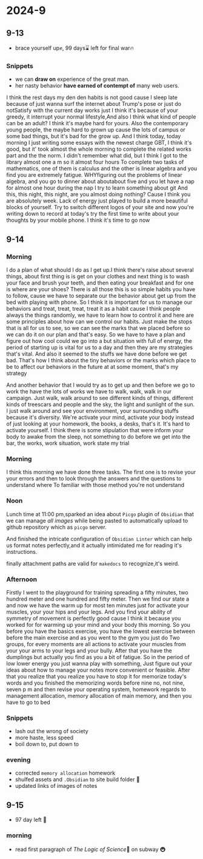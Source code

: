 # 2024-9

## 9-13

- brace yourself up✊, $99$ days⌛ left for final war🔥

### Snippets

- we can __draw on__ experience of the great man.
- her nasty behavior __have earned of contempt of__ many web users.

I think the rest days my den den habits is not good cause I sleep late because of just wanna surf the internet about Trump's pose or just do notSatisfy with the current day works just I think it's because of your greedy, it interrupt your normal lifestyle,And also I think what kind of people can be an adult? I think it's maybe hard for yours. Also the contemporary young people, the maybe hard to grown up cause the lots of campus or some bad things, but it's bad for the grow up. And I think today, today morning I just writing some essays with the newest charge GBT, I think it's good, but it' took almost the whole morning to complete the related works part and the the norm. I didn't remember what did, but I think I got to the library almost one a m so it almost four hours To complete two tasks of mathematics, one of them is calculus and the other is linear algebra and you find you are extremely fatigue. WHYfiguring out the problems of linear algebra, and you go to dinner about aboutabout five and you let have a nap for almost one hour during the nap I try to learn something about git
And this, this night, this night, are you almost doing nothing? Cause I think you are absolutely week. Lack of energy just played to build a more beautiful blocks of yourself. Try to switch different logos of your site and now you're writing down to record at today's try the first time to write about your thoughts by your mobile phone. I think it's time to go now

## 9-14

### Morning

I do a plan of what should I do as I get up.I think there's raise about several things, about first thing is is get on your clothes and next thing is to wash your face and brush your teeth, and then eating your breakfast and for one is where are your shoes? There is all those this is so simple habits you have to follow, cause we have to separate our the behavior about get up from the bed with playing with phone. So I think it is important for us to manage our behaviors and treat, treat, treat, treat it as a habit cause I think people always the things randomly, we have to learn how to control it and here are some principles about how can we control our habits. Just make the stops that is all for us to see, so we can see the marks that we placed before so we can do it on our plan and that's easy. So we have to have a plan and figure out how cool could we go into a but situation with full of energy, the period of starting up is vital for us to a day and then they are my strategies that's vital. And also it seemed to the stuffs we have done before we get bad. That's how I think about the tiny behaviors or the marks which place to be to affect our behaviors in the future at at some moment, that's my strategy

And another behavior that I would try as to get up and then before we go to work the have the lots of works we have to walk, walk, walk in our campaign. Just walk, walk around to see different kinds of things, different kinds of treescars and people and the sky, the light and sunlight of the sun. I just walk around and see your environment, your surrounding stuffs because it's diversity. We're activate your mind, activate your body instead of just looking at your homework, the books, a desks, that's it. It's hard to activate yourself. I think there is some stipulation that were inform your body to awake from the sleep, not something to do before we get into the bar, the works, work situation, work state my trial

### Morning

I think this morning we have done three tasks. The first one is to revise your your errors and then to look through the answers and the questions to understand where To familiar with those method you're not understand

### Noon

Lunch time at 11:00 pm,sparked an idea about `Picgo` plugin of `Obsidian` that we can manage *all images* while being pasted to automatically upload to github repository which as `picgo` server.

And finished the intricate configuration of `Obsidian Linter` which can help us
 format notes perfectly,and it actually intimidated me for reading it's instructions.

finally attachment paths are valid for `makedocs` to recognize,it's weird.

### Afternoon

Firstly I went to the playground for training spreading a fifty minutes, two hundred meter and one hundred and fifty meter. Then we find our state a and now we have the warm up for most ten minutes just for activate your muscles, your your hips and your legs. And you find your ability of symmetry of movement is perfectly good cause I think it because you worked for for warming up your mind and your body this morning. So you before you have the basics exercise, you have the lowest exercise between before the main exercise and as you went to the gym you just do Two groups, for every moments are all actions to activate your muscles from your your arms to your legs and your bully. After that you have the dumplings but actually you find as you a bit of fatigue. So in the period of low lower energy you just wanna play with something, Just figure out your ideas about how to manage your notes more convenient or feasible. After that you realize that you realize you have to stop it for memorize today's words and you finished the memorizing words before nine no, not nine, seven p m and then revise your operating system, homework regards to management allocation, memory allocation of main memory, and then you have to go to bed

### Snippets

- lash out the wrong of society
- more haste, less speed
- boil down to, put down to

### evening

- corrected `memory allocation` homework 
- shulfed assets and `.Obsidian` to site build folder 📁
- updated links of images of notes





## 9-15

- $97$ day left 🥝
### morning 
- read first paragraph of *The Logic of Science*📖 on subway 🚇 



